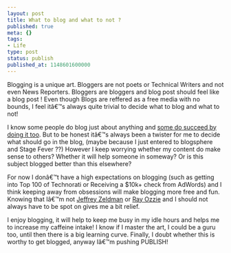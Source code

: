 ```yaml
---
layout: post
title: What to blog and what to not ?
published: true
meta: {}
tags:
- Life
type: post
status: publish
published_at: 1148601600000
---
```

Blogging is a unique art. Bloggers are not poets or Technical Writers and not even News Reporters. Bloggers are bloggers and blog post should feel like a blog post ! Even though Blogs are reffered as a free media with no bounds, I feel itâ€™s always quite trivial to decide what to blog and what to not!

I know some people do blog just about anything and <a href="http://xiaxue.blogspot.com/">some do succeed by doing it too</a>. But to be honest itâ€™s always been a twister for me to decide what should go in the blog, (maybe because I just entered to blogsphere and Stage Fever ??) However I keep worrying whether my content do make sense to others? Whether it will help someone in someway? Or is this subject blogged better than this elsewhere?

For now I donâ€™t have a high expectations on blogging (such as getting into Top 100 of Technorati or Receiving a $10k+ check from AdWords) and I think keeping away from obsessions will make blogging more free and fun. Knowing that Iâ€™m not <a href="http://www.web2media.net/laktek/www.zeldman.com/">Jeffrey Zeldman</a> or <a href="http://spaces.msn.com/members/rayozzie/Blog/">Ray Ozzie</a> and I should not always have to be spot on gives me a bit relief.

I enjoy blogging, it will help to keep me busy in my idle hours and helps me to increase my caffeine intake! I know if I master the art, I could be a guru too, until then there is a big learning curve. Finally, I doubt whether this is worthy to get blogged, anyway Iâ€™m pushing PUBLISH!
